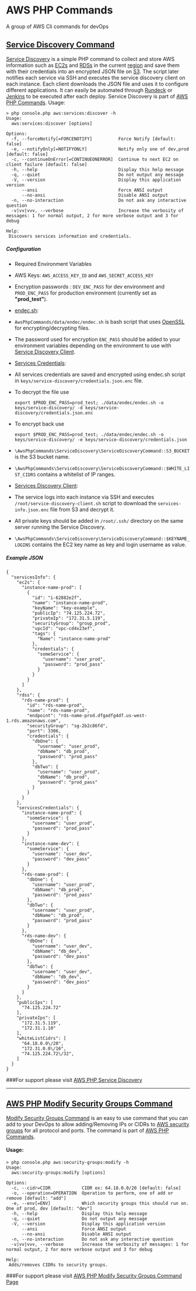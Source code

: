 # AWS PHP Commands
A group of AWS Cli commands for devOps

## [Service Discovery Command](http://gadelkareem.com/2016/06/28/aws-php-service-discovery/)

[Service Discovery](https://github.com/gadelkareem/AwsPhpCommands/blob/master/src/AwsPhpCommands/ServiceDiscovery/ServiceDiscoveryCommand.php "Service Discovery") is a simple PHP command to collect and store AWS information such as [EC2s](https://aws.amazon.com/ec2/) and [RDSs](https://aws.amazon.com/rds/) in the current [region](http://docs.aws.amazon.com/AWSEC2/latest/UserGuide/using-regions-availability-zones.html) and save them with their credentials into an encrypted JSON file on [S3](https://aws.amazon.com/s3/). The script later notifies each service via SSH and executes the service discovery client on each instance. Each client downloads the JSON file and uses it to configure different applications. It can easily be automated through [Rundeck](http://rundeck.org/) or [Jenkins](https://jenkins.io/) to be executed after each deploy. Service Discovery is part of [AWS PHP Commands](https://github.com/gadelkareem/AwsPhpCommands). Usage:

```
> php console.php aws:services:discover -h
Usage:
  aws:services:discover [options]

Options:
  -f, --forceNotify[=FORCENOTIFY]          Force Notify [default: false]
  -e, --notifyOnly[=NOTIFYONLY]            Notify only one of dev,prod [default: false]
  -c, --continueOnError[=CONTINUEONERROR]  Continue to next EC2 on client failure [default: false]
  -h, --help                               Display this help message
  -q, --quiet                              Do not output any message
  -V, --version                            Display this application version
      --ansi                               Force ANSI output
      --no-ansi                            Disable ANSI output
  -n, --no-interaction                     Do not ask any interactive question
  -v|vv|vvv, --verbose                     Increase the verbosity of messages: 1 for normal output, 2 for more verbose output and 3 for debug

Help:
 Discovers services information and credentials.
```

##### Configuration

*   Required Environment Variables

  *   AWS Keys: `AWS_ACCESS_KEY_ID` and `AWS_SECRET_ACCESS_KEY`
  *   Encryption passwords : `DEV_ENC_PASS` for dev environment and `PROD_ENC_PASS` for production environment (currently set as **"prod_test"**).

*   [endec.sh](https://github.com/gadelkareem/AwsPhpCommands/blob/master/data/endec/endec.sh):

  *   `AwsPhpCommands/data/endec/endec.sh` is bash script that uses [OpenSSL](https://en.wikipedia.org/wiki/OpenSSL) for encrypting/decrypting files.
  *   The password used for encryption `ENC_PASS` should be added to your environment variables depending on the environment to use with [Service Discovery Client](https://github.com/gadelkareem/AwsPhpCommands/blob/master/data/client/service-discovery-client-example.sh).

*   [Services Credentials](https://github.com/gadelkareem/AwsPhpCommands/blob/master/keys/service-discovery/credentials.json.example):

  *   All services credentials are saved and encrypted using endec.sh script in `keys/service-discovery/credentials.json.enc` file.
  *   To decrypt the file use

      `export $PROD_ENC_PASS=prod_test; ./data/endec/endec.sh -o keys/service-discovery/ -d keys/service-discovery/credentials.json.enc`

  *   To encrypt back use

      `export $PROD_ENC_PASS=prod_test; ./data/endec/endec.sh -o keys/service-discovery/ -e keys/service-discovery/credentials.json`

*   `\AwsPhpCommands\ServiceDiscovery\ServiceDiscoveryCommand::S3_BUCKET` is the S3 bucket name.
*   `\AwsPhpCommands\ServiceDiscovery\ServiceDiscoveryCommand::$WHITE_LIST_CIDRS` contains a whitelist of IP ranges.
*   [Services Discovery Client](https://github.com/gadelkareem/AwsPhpCommands/blob/master/data/client/service-discovery-client-example.sh):

  *   The service logs into each instance via SSH and executes `/root/service-discovery-client.sh` script to download the `services-info.json.enc` file from S3 and decrypt it.
  *   All private keys should be added in `/root/.ssh/` directory on the same server running the Service Discovery.
  *   `\AwsPhpCommands\ServiceDiscovery\ServiceDiscoveryCommand::$KEYNAME_LOGINS` contains the EC2 key name as key and login username as value.

##### Example JSON

```
{
  "servicesInfo": {
    "ec2s": {
      "instance-name-prod": [
        {
          "id": "i-62882e2f",
          "name": "instance-name-prod",
          "keyName": "key-example",
          "publicIp": "74.125.224.72",
          "privateIp": "172.31.5.119",
          "securityGroup": "group_prod",
          "vpcId": "vpc-cd4x23ef",
          "tags": {
            "Name": "instance-name-prod"
          },
          "credentials": {
            "someService": {
              "username": "user_prod",
              "password": "prod_pass"
            }
          }
        }
      ]
    },
    "rdss": {
      "rds-name-prod": {
        "id": "rds-name-prod",
        "name": "rds-name-prod",
        "endpoint": "rds-name-prod.dfgadfg4df.us-west-1.rds.amazonaws.com",
        "securityGroup": "sg-2b2c86fd",
        "port": 3306,
        "credentials": {
          "dbOne": {
            "username": "user_prod",
            "dbName": "db_prod",
            "password": "prod_pass"
          },
          "dbTwo": {
            "username": "user_prod",
            "dbName": "db_prod",
            "password": "prod_pass"
          }
        }
      }
    },
    "servicesCredentials": {
      "instance-name-prod": {
        "someService": {
          "username": "user_prod",
          "password": "prod_pass"
        }
      },
      "instance-name-dev": {
        "someService": {
          "username": "user_dev",
          "password": "dev_pass"
        }
      },
      "rds-name-prod": {
        "dbOne": {
          "username": "user_prod",
          "dbName": "db_prod",
          "password": "prod_pass"
        },
        "dbTwo": {
          "username": "user_prod",
          "dbName": "db_prod",
          "password": "prod_pass"
        }
      },
      "rds-name-dev": {
        "dbOne": {
          "username": "user_dev",
          "dbName": "db_dev",
          "password": "dev_pass"
        },
        "dbTwo": {
          "username": "user_dev",
          "dbName": "db_dev",
          "password": "dev_pass"
        }
      }
    },
    "publicIps": [
      "74.125.224.72"
    ],
    "privateIps": [
      "172.31.5.119",
      "172.31.1.10"
    ],
    "whiteListCidrs": [
      "64.18.0.0\/20",
      "172.31.0.0\/16",
      "74.125.224.72\/32",
    ]
  }
}
```

###For support please visit [AWS PHP Service Discovery](http://gadelkareem.com/2016/06/28/aws-php-service-discovery/)
___





## [AWS PHP Modify Security Groups Command](http://gadelkareem.com/2016/06/26/aws-php-modify-security-groups-command/)

[Modify Security Groups Command](https://github.com/gadelkareem/AwsPhpCommands/blob/master/src/AwsPhpCommands/ModifySecurityGroups/ModifySecurityGroupsCommand.php "Modify Security Groups Command") is an easy to use command that you can add to your DevOps to allow adding/Removing IPs or CIDRs to [AWS security groups](http://docs.aws.amazon.com/AWSEC2/latest/UserGuide/using-network-security.html) for all protocol and ports. The command is part of [AWS PHP Commands](https://github.com/gadelkareem/AwsPhpCommands). 

#### Usage:

```
> php console.php aws:security-groups:modify -h
Usage:
  aws:security-groups:modify [options]

Options:
  -c, --cidr=CIDR            CIDR ex: 64.18.0.0/20 [default: false]
  -o, --operation=OPERATION  Operation to perform, one of add or remove [default: "add"]
  -e, --env[=ENV]            Which security groups this should run on. One of prod, dev [default: "dev"]
  -h, --help                 Display this help message
  -q, --quiet                Do not output any message
  -V, --version              Display this application version
      --ansi                 Force ANSI output
      --no-ansi              Disable ANSI output
  -n, --no-interaction       Do not ask any interactive question
  -v|vv|vvv, --verbose       Increase the verbosity of messages: 1 for normal output, 2 for more verbose output and 3 for debug

Help:
 Adds/removes CIDRs to security groups.
```

###For support please visit [AWS PHP Modify Security Groups Command Page](http://gadelkareem.com/2016/06/26/aws-php-modify-security-groups-command/)
